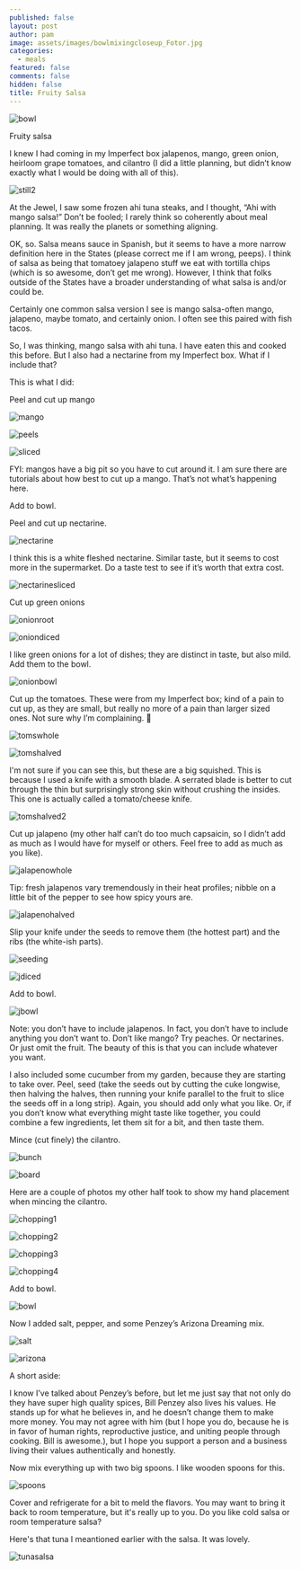 ```yaml
---
published: false
layout: post
author: pam
image: assets/images/bowlmixingcloseup_Fotor.jpg
categories:
  - meals
featured: false
comments: false
hidden: false
title: Fruity Salsa
---
```




![bowl](/assets/images/bowlmixingcloseup_Fotor.jpg)

Fruity salsa

I knew I had coming in my Imperfect box jalapenos, mango, green onion, heirloom grape tomatoes, and cilantro (I did a little planning, but didn’t know exactly what I would be doing with all of this).

![still2](/assets/images/stilllifesalsa2_Fotor.jpg)

At the Jewel, I saw some frozen ahi tuna steaks, and I thought, “Ahi with mango salsa!” Don’t be fooled; I rarely think so coherently about meal planning. It was really the planets or something aligning.

OK, so. Salsa means sauce in Spanish, but it seems to have a more narrow definition here in the States (please correct me if I am wrong, peeps). I think of salsa as being that tomatoey jalapeno stuff we eat with tortilla chips (which is so awesome, don’t get me wrong). However, I think that folks outside of the States have a broader understanding of what salsa is and/or could be.

Certainly one common salsa version I see is mango salsa-often mango, jalapeno, maybe tomato, and certainly onion. I often see this paired with fish tacos. 

So, I was thinking, mango salsa with ahi tuna. I have eaten this and cooked this before.  But I also had a nectarine from my Imperfect box.  What if I include that?

This is what I did:

Peel and cut up mango

![mango](/assets/images/mangoknife_Fotor.jpg)

![peels](/assets/images/mangopeels_Fotor.jpg)

![sliced](/assets/images/slicedmango_Fotor.jpg)

FYI: mangos have a big pit so you have to cut around it.  I am sure there are tutorials about how best to cut up a mango.  That’s not what’s happening here.

Add to bowl.

Peel and cut up nectarine.

![nectarine](/assets/images/nectarinesemipeeled_Fotor.jpg)

I think this is a white fleshed nectarine. Similar taste, but it seems to cost more in the supermarket.  Do a taste test to see if it’s worth that extra cost.

![nectarinesliced](/assets/images/nectarineslices_Fotor.jpg)

Cut up green onions

![onionroot](/assets/images/onionsroot_Fotor.jpg)

![oniondiced](/assets/images/onionsdiced_Fotor.jpg)

I like green onions for a lot of dishes; they are distinct in taste, but also mild. Add them to the bowl.

![onionbowl](/assets/images/onionsbowl_Fotor.jpg)

Cut up the tomatoes. These were from my Imperfect box; kind of a pain to cut up, as they are small, but really no more of a pain than larger sized ones. Not sure why I’m complaining. 

![tomswhole](/assets/images/tomswhole_Fotor.jpg)

![tomshalved](/assets/images/tomshalved_Fotor.jpg)

I'm not sure if you can see this, but these are a big squished.  This is because I used a knife with a smooth blade.  A serrated blade is better to cut through the thin but surprisingly strong skin without crushing the insides.  This one is actually called a tomato/cheese knife.

![tomshalved2](/assets/images/tomshalved2_Fotor.jpg)

Cut up jalapeno (my other half can’t do too much capsaicin, so I didn’t add as much as I would have for myself or others. Feel free to add as much as you like). 

![jalapenowhole](/assets/images/jalapenowhole_Fotor.jpg)

Tip: fresh jalapenos vary tremendously in their heat profiles; nibble on a little bit of the pepper to see how spicy yours are. 

![jalapenohalved](/assets/images/jalapenohalved_Fotor.jpg) 

Slip your knife under the seeds to remove them (the hottest part) and the ribs (the white-ish parts).

![seeding](/assets/images/jalapenoseeding_Fotor.jpg)

![jdiced](/assets/images/jalapenodiced_Fotor.jpg)

Add to bowl.

![jbowl](/assets/images/jalapenosbowl_Fotor.jpg)

Note: you don’t have to include jalapenos. In fact, you don’t have to include anything you don’t want to.  Don’t like mango? Try peaches. Or nectarines. Or just omit the fruit. The beauty of this is that you can include whatever you want.

I also included some cucumber from my garden, because they are starting to take over. Peel, seed (take the seeds out by cutting the cuke longwise, then halving the halves, then running your knife parallel to the fruit to slice the seeds off in a long strip). Again, you should add only what you like.  Or, if you don’t know what everything might taste like together, you could combine a few ingredients, let them sit for a bit, and then taste them.

Mince (cut finely) the cilantro.  


![bunch](/assets/images/cilantrobunch_Fotor.jpg)

![board](/assets/images/cilantorbunchboard_Fotor.jpg)

Here are a couple of photos my other half took to show my hand placement when mincing the cilantro.


![chopping1](/assets/images/cilantrochoping1_Fotor.jpg)

![chopping2](/assets/images/cilantrochopping2_Fotor.jpg)

![chopping3](/assets/images/cilantrochopping3_Fotor.jpg)

![chopping4](/assets/images/cilantrochopping4_Fotor.jpg)

Add to bowl.

![bowl](/assets/images/cilantrobowl_Fotor.jpg)

Now I added salt, pepper, and some Penzey’s Arizona Dreaming mix. 

![salt](/assets/images/saltinbowl_Fotor.jpg)

![arizona](/assets/images/arizonadreaming_Fotor.jpg)

A short aside:

I know I’ve talked about Penzey’s before, but let me just say that not only do they have super high quality spices, Bill Penzey also lives his values. He stands up for what he believes in, and he doesn’t change them to make more money. You may not agree with him (but I hope you do, because he is in favor of human rights, reproductive justice, and uniting people through cooking. Bill is awesome.), but I hope you support a person and a business living their values authentically and honestly.

Now mix everything up with two big spoons.  I like wooden spoons for this.

![spoons](/assets/images/bowlmixing_Fotor.jpg)

Cover and refrigerate for a bit to meld the flavors. You may want to bring it back to room temperature, but it's really up to you.  Do you like cold salsa or room temperature salsa?

Here's that tuna I meantioned earlier with the salsa.  It was lovely.


![tunasalsa](/assets/images/tunasalsa_Fotor.jpg)







